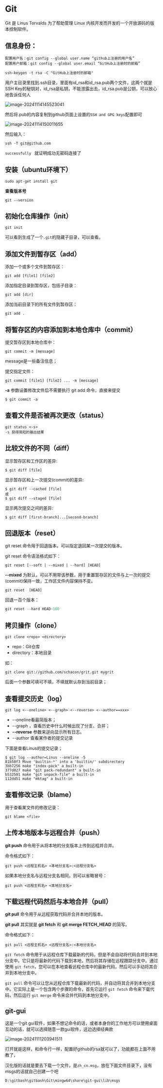 # Git

Git 是 Linus Torvalds 为了帮助管理 Linux 内核开发而开发的一个开放源码的版本控制软件。



## 信息身份：

```
配置用户名：git config --global user.name “github上注册的用户名”
配置用户邮箱：git config --global user.email “GitHub上注册时的邮箱”
```



```
ssh-keygen -t rsa -C "GitHub上注册时的邮箱"
```

用户主目录里找到.ssh目录，里面有id_rsa和id_rsa.pub两个文件，这两个就是SSH Key的秘钥对，id_rsa是私钥，不能泄露出去，id_rsa.pub是公钥，可以放心地告诉任何人

![image-20241114145523041](../_media/image-20241114145523041.png)

然后将.pub的内容复制到github页面上设置的`SSH and GPG keys`配置即可



![image-20241114150011655](../_media/image-20241114150011655.png)



然后输入：

```
ssh -T git@github.com
```

`successfully `  就证明成功无密码连接了



## **安装（ubuntu环境下）**

```shell
sudo apt-get install git
```

**查看版本号**

```shell
git --version
```



## **初始化仓库操作（init）**

```shell
git init
```

可以看到生成了一个`.git`的隐藏子目录，可以查看。



## **添加文件到暂存区（add）**

添加一个或多个文件到暂存区：

```shell
git add	[file1]	[file2]
```

添加指定目录到暂存区，包括子目录：

```shell
git add [dir]
```

添加当前目录下的所有文件到暂存区：

```shell
git add .
```



## **将暂存区的内容添加到本地仓库中（commit）**

提交暂存区到本地仓库中：

```shell
git commit -m [message]
```

message是一些备注信息；

提交指定文件：

```shell
git commit [file1] [file2] ... -m [message]
```

**-a** 参数设置修改文件后不需要执行 git add 命令，直接来提交

```shell
$ git commit -a
```



## **查看文件是否被再次更改（status）**

```shell
git status <-s>
-s 获得简短的输出结果
```



## **比较文件的不同（diff）**

显示暂存区和工作区的差异:

```shell
$ git diff [file]
```

显示暂存区和上一次提交(commit)的差异:

```shell
$ git diff --cached [file]
或
$ git diff --staged [file]
```

显示两次提交之间的差异:

```shell
$ git diff [first-branch]...[second-branch]
```



## **回退版本（reset）**

git reset 命令用于回退版本，可以指定退回某一次提交的版本。

git reset 命令语法格式如下：

```shell
git reset [--soft | --mixed | --hard] [HEAD]
```

**--mixed** 为默认，可以不用带该参数，用于重置暂存区的文件与上一次的提交(commit)保持一致，工作区文件内容保持不变。

```shell
git reset  [HEAD] 
```

回退一百个版本：

```c
git reset --hard HEAD~100
```



## **拷贝操作（clone）**

```shell
git clone <repo> <directory>
```

- repo：Git仓库
- directory：本地目录

如：

```shell
git clone git://github.com/schacon/grit.git mygrit
```

后面一个参数可填可不填，不填就默认存到当前目录；



## **查看提交历史（log）**

```shell
git log <--oneline> <--graph> <--reverse> <--author==xxx>
```

- --oneline看最简版本；
- --graph ，查看历史中什么时候出现了分支、合并；
- **--reverse** 参数来逆向显示所有日志。
- --author 查看某作者的提交记录

下面是查看Linus的提交记录；

```shell
$ git log --author=Linus --oneline -5
81b50f3 Move 'builtin-*' into a 'builtin/' subdirectory
3bb7256 make "index-pack" a built-in
377d027 make "git pack-redundant" a built-in
b532581 make "git unpack-file" a built-in
112dd51 make "mktag" a built-in
```



## **查看修改记录（blame）**

用于查看某文件的修改记录：

```shell
git blame <file>
```



## **上传本地版本与远程合并（push）**

**git push** 命令用于从将本地的分支版本上传到远程并合并。

命令格式如下：

```shell
git push <远程主机名> <本地分支名>:<远程分支名>
```

如果本地分支名与远程分支名相同，则可以省略冒号：

```shell
git push <远程主机名> <本地分支名>
```



## **下载远程代码然后与本地合并（pull）**

**git pull** 命令用于从远程获取代码并合并本地的版本。

**git pull** 其实就是 **git fetch** 和 **git merge FETCH_HEAD** 的简写。

命令格式如下：

```shell
git pull <远程主机名> <远程分支名>:<本地分支名>
```



`git fetch` 命令用于从远程仓库下载最新的代码，但是不会自动将代码合并到本地分支中。它只是将最新的代码下载到本地，然后将其存储在远程跟踪分支中。通过使用 `git fetch`，您可以在本地查看远程仓库中的最新代码，然后可以手动将其合并到本地分支中。

`git pull` 命令可以让您从远程仓库下载最新的代码，并自动将其合并到本地分支中。它实际上是一个包含两个步骤的命令，首先它运行 `git fetch` 命令来下载代码，然后运行 `git merge` 命令来合并代码到本地分支中。





## git-gui



这是一个git gui软件，如果不想记命令的话，或者本身你的工作地方可以使用桌面互动的话，就可以选择随意一款gui软件，这边选择经典款

![image-20241111203941511](../_media/image-20241111203941511.png)

打开就是这样，和命令行一样，配置好github的rsa就可以了，功能都在上面不用教了，



汉化版的话就是要去下载一个文件，是`zh_cn.msg`，放在下面文件目录下，没有msgs的话就自己创建一个吧

`D:\gitbash\gitbash\Git\mingw64\share\git-gui\lib\msgs`